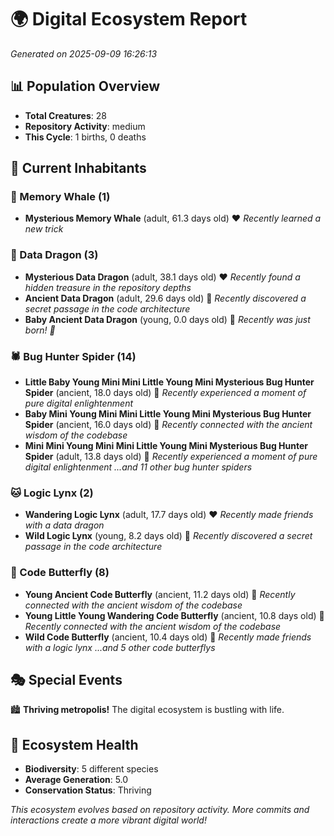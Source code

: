 # 🌍 Digital Ecosystem Report
*Generated on 2025-09-09 16:26:13*

## 📊 Population Overview
- **Total Creatures**: 28
- **Repository Activity**: medium
- **This Cycle**: 1 births, 0 deaths

## 👥 Current Inhabitants

### 🐋 Memory Whale (1)
- **Mysterious Memory Whale** (adult, 61.3 days old) ❤️
  *Recently learned a new trick*

### 🐉 Data Dragon (3)
- **Mysterious Data Dragon** (adult, 38.1 days old) ❤️
  *Recently found a hidden treasure in the repository depths*
- **Ancient Data Dragon** (adult, 29.6 days old) 💚
  *Recently discovered a secret passage in the code architecture*
- **Baby Ancient Data Dragon** (young, 0.0 days old) 💚
  *Recently was just born! 👶*

### 🕷️ Bug Hunter Spider (14)
- **Little Baby Young Mini Mini Little Young Mini Mysterious Bug Hunter Spider** (ancient, 18.0 days old) 💛
  *Recently experienced a moment of pure digital enlightenment*
- **Baby Mini Young Mini Mini Little Young Mini Mysterious Bug Hunter Spider** (ancient, 16.0 days old) 💛
  *Recently connected with the ancient wisdom of the codebase*
- **Mini Mini Young Mini Mini Little Young Mini Mysterious Bug Hunter Spider** (adult, 13.8 days old) 💛
  *Recently experienced a moment of pure digital enlightenment*
  *...and 11 other bug hunter spiders*

### 🐱 Logic Lynx (2)
- **Wandering Logic Lynx** (adult, 17.7 days old) ❤️
  *Recently made friends with a data dragon*
- **Wild Logic Lynx** (young, 8.2 days old) 💚
  *Recently discovered a secret passage in the code architecture*

### 🦋 Code Butterfly (8)
- **Young Ancient Code Butterfly** (ancient, 11.2 days old) 💛
  *Recently connected with the ancient wisdom of the codebase*
- **Young Little Young Wandering Code Butterfly** (ancient, 10.8 days old) 💛
  *Recently connected with the ancient wisdom of the codebase*
- **Wild Code Butterfly** (ancient, 10.4 days old) 💛
  *Recently made friends with a logic lynx*
  *...and 5 other code butterflys*

## 🎭 Special Events

🏙️ **Thriving metropolis!** The digital ecosystem is bustling with life.

## 🔬 Ecosystem Health
- **Biodiversity**: 5 different species
- **Average Generation**: 5.0
- **Conservation Status**: Thriving

*This ecosystem evolves based on repository activity. More commits and interactions create a more vibrant digital world!*